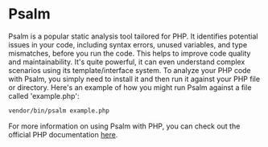 # Psalm

Psalm is a popular static analysis tool tailored for PHP. It identifies potential issues in your code, including syntax errors, unused variables, and type mismatches, before you run the code. This helps to improve code quality and maintainability. It's quite powerful, it can even understand complex scenarios using its template/interface system. To analyze your PHP code with Psalm, you simply need to install it and then run it against your PHP file or directory. Here's an example of how you might run Psalm against a file called 'example.php': 

```bash
vendor/bin/psalm example.php
```
For more information on using Psalm with PHP, you can check out the official PHP documentation [here](https://psalm.dev/docs/).